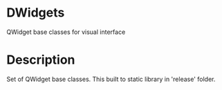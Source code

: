 # DWidgets
QWidget base classes for visual interface
# Description
Set of QWidget base classes. This built to static library in 'release' folder.
